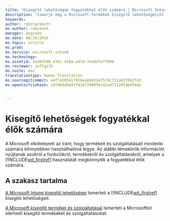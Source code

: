 ```yaml
---
title: "Kisegítő lehetőségek fogyatékkal élők számára | Microsoft Intune"
description: "Ismerje meg a Microsoft-termékek kisegítő lehetőségeiről szóló információkat."
keywords: 
author: robstackmsft
ms.author: robstack
manager: angrobe
ms.date: 08/24/2016
ms.topic: article
ms.prod: 
ms.service: microsoft-intune
ms.technology: 
ms.assetid: 3a503548-434c-410a-a419-7eadd7e7fb99
ms.reviewer: jeffgilb
ms.suite: ems
translationtype: Human Translation
ms.sourcegitcommit: a4f7a503417938eabb4334757dcf12a63f082fd3
ms.openlocfilehash: cbf0b0d9d47fd16724895bc42ad7112954bd59de


---
```


# Kisegítő lehetőségek fogyatékkal élők számára
A Microsoft elkötelezett az iránt, hogy termékeit és szolgáltatásait mindenki számára könnyebben használhatóvá tegye. Az alábbi témakörök információt nyújtanak azokról a funkciókról, termékekről és szolgáltatásokról, amelyek a [!INCLUDE[wit_firstref](./includes/wit_firstref_md.md)] használatát megkönnyítik a fogyatékkal élők számára.

## A szakasz tartalma
[A Microsoft Intune kisegítő lehetőségei](accessibility-features-of-microsoft-intune.md) Ismerteti a [!INCLUDE[wit_firstref](./includes/wit_firstref_md.md)] kisegítő lehetőségeit.

[A Microsoft kisegítő termékei és szolgáltatásai](accessibility-products-and-services-from-microsoft.md) Ismerteti a Microsofttól elérhető kisegítő termékeket és szolgáltatásokat.




<!--HONumber=Oct16_HO4-->


